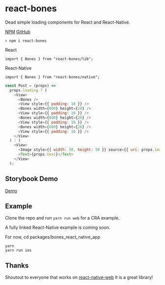 # react-bones

Dead simple loading components for React and React-Native.

[NPM](https://www.npmjs.com/package/react-bones)
[GitHub](https://github.com/jottenlips/react-bones/)

```
💀 npm i react-bones
```

React

```
import { Bones } from "react-bones/lib";

```

React-Native

```
import { Bones } from "react-bones/native";

```

```javascript
const Post = (props) =>
  props.loading ? (
    <View>
      <Bones />
      <View style={{ padding: 10 }} />
      <Bones width={600} height={20} />
      <View style={{ padding: 10 }} />
      <Bones width={600} height={20} />
      <View style={{ padding: 10 }} />
      <Bones width={600} height={20} />
      <View style={{ padding: 10 }} />
    </View>
  ) : (
    <View>
      <Image style={{ width: 50, height: 50 }} source={{ uri: props.image }} />
      <Text>{props.text}</Text>
    </View>
  );
```

## Storybook Demo

[Demo](https://jottenlips.github.io/react-bones/?path=/docs/bones--bones-default)

## Example

Clone the repo and run `yarn run web` for a CRA example.

A fully linked React-Native example is coming soon.

For now, cd packages/bones_react_native_app

```
yarn
yarn run ios
```

## Thanks

Shoutout to everyone that works on [react-native-web](https://github.com/necolas/react-native-web) It is a great library!
